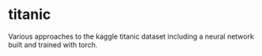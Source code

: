 # titanic

Various approaches to the kaggle titanic dataset including a neural network built and trained with torch.
